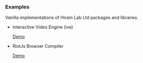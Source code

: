 ### Examples

Vanilla implementations of Hiram Lab Ltd packages and libraries.

- Interactive Video Engine (ive)

  [Demo]()

- RiotJs Browser Compiler

  [Demo]()
